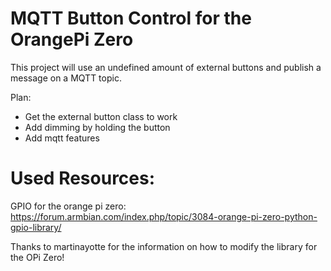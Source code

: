 # MQTT Button Control for the OrangePi Zero

This project will use an undefined amount of external buttons and publish a message on a MQTT topic.

Plan:
* Get the external button class to work
* Add dimming by holding the button
* Add mqtt features

# Used Resources:

GPIO for the orange pi zero:
https://forum.armbian.com/index.php/topic/3084-orange-pi-zero-python-gpio-library/

Thanks to martinayotte for the information on how to modify the library for the OPi Zero!